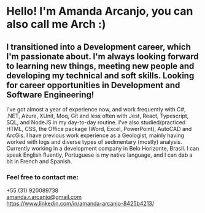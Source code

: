 # Hello! I'm Amanda Arcanjo, you can also call me Arch :) #
## I transitioned into a Development career, which I'm passionate about. I'm always looking forward to learning new things, meeting new people and developing my technical and soft skills. Looking for career opportunities in Development and Software Engineering!
I've got almost a year of experience now, and work frequently with C#, .NET, Azure, XUnit, Moq, Git and less often with Jest, React, Typescript, SQL, and NodeJS in my day-to-day routine. I've also studied/practiced HTML, CSS, the Office package (Word, Excel, PowerPoint), AutoCAD and ArcGis. 
I have previous work experience as a Geologist, mainly having worked with logs and diverse types of sedimentary (mostly) analysis. 
Currently working in a development company in Belo Horizonte, Brasil. I can speak English fluently, Portuguese is my native language, and I can dab a bit in French and Spanish. 

### Feel free to contact me:
+55 (31) 920089738  
amanda.r.arcanjo@gmail.com  
https://www.linkedin.com/in/amanda-arcanjo-8425b4213/  



<!--
**am-arcanjo/am-arcanjo** is a ✨ _special_ ✨ repository because its `README.md` (this file) appears on your GitHub profile.

Here are some ideas to get you started:

- 🔭 I’m currently working on ...
- 🌱 I’m currently learning ...
- 👯 I’m looking to collaborate on ...
- 🤔 I’m looking for help with ...
- 💬 Ask me about ...
- 📫 How to reach me: ...
- 😄 Pronouns: ...
- ⚡ Fun fact: ...
-->
